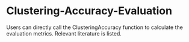 # Clustering-Accuracy-Evaluation
Users can directly call the ClusteringAccuracy function to calculate the evaluation metrics. Relevant literature is listed.
